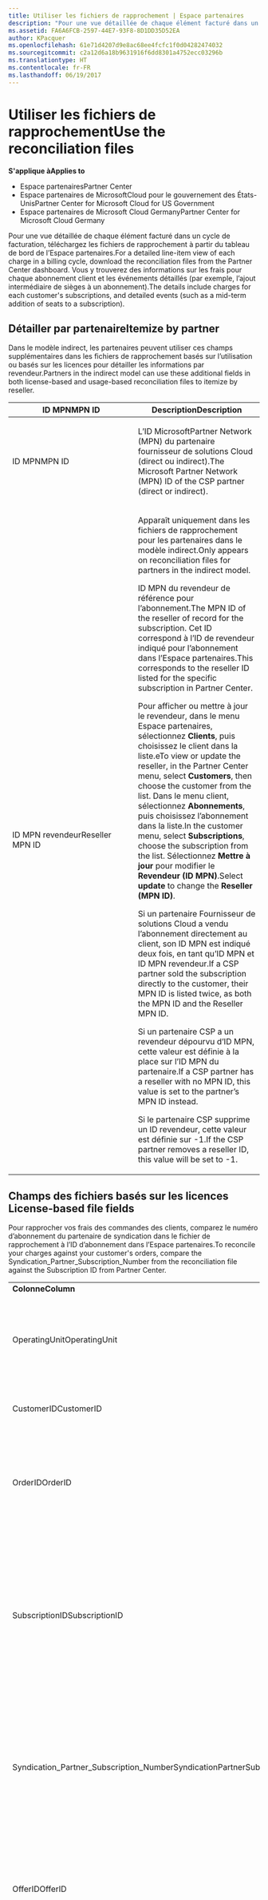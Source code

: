 ```yaml
---
title: Utiliser les fichiers de rapprochement | Espace partenaires
description: "Pour une vue détaillée de chaque élément facturé dans un cycle de facturation, téléchargez les fichiers de rapprochement à partir du tableau de bord de l’Espace partenaires."
ms.assetid: FA6A6FCB-2597-44E7-93F8-8D1DD35D52EA
author: KPacquer
ms.openlocfilehash: 61e71d4207d9e8ac68ee4fcfc1f0d04282474032
ms.sourcegitcommit: c2a12d6a18b9631916f6dd8301a4752ecc03296b
ms.translationtype: HT
ms.contentlocale: fr-FR
ms.lasthandoff: 06/19/2017
---
```

# <a name="use-the-reconciliation-files"></a><span data-ttu-id="a5c55-103">Utiliser les fichiers de rapprochement</span><span class="sxs-lookup"><span data-stu-id="a5c55-103">Use the reconciliation files</span></span>

**<span data-ttu-id="a5c55-104">S'applique à</span><span class="sxs-lookup"><span data-stu-id="a5c55-104">Applies to</span></span>**

-  <span data-ttu-id="a5c55-105">Espace partenaires</span><span class="sxs-lookup"><span data-stu-id="a5c55-105">Partner Center</span></span>
-  <span data-ttu-id="a5c55-106">Espace partenaires de MicrosoftCloud pour le gouvernement des États-Unis</span><span class="sxs-lookup"><span data-stu-id="a5c55-106">Partner Center for Microsoft Cloud for US Government</span></span>
-  <span data-ttu-id="a5c55-107">Espace partenaires de Microsoft Cloud Germany</span><span class="sxs-lookup"><span data-stu-id="a5c55-107">Partner Center for Microsoft Cloud Germany</span></span>

<span data-ttu-id="a5c55-108">Pour une vue détaillée de chaque élément facturé dans un cycle de facturation, téléchargez les fichiers de rapprochement à partir du tableau de bord de l’Espace partenaires.</span><span class="sxs-lookup"><span data-stu-id="a5c55-108">For a detailed line-item view of each charge in a billing cycle, download the reconciliation files from the Partner Center dashboard.</span></span> <span data-ttu-id="a5c55-109">Vous y trouverez des informations sur les frais pour chaque abonnement client et les événements détaillés (par exemple, l’ajout intermédiaire de sièges à un abonnement).</span><span class="sxs-lookup"><span data-stu-id="a5c55-109">The details include charges for each customer's subscriptions, and detailed events (such as a mid-term addition of seats to a subscription).</span></span>

## <span data-ttu-id="a5c55-110"><a href="" id="itemizebypartner"></a>Détailler par partenaire</span><span class="sxs-lookup"><span data-stu-id="a5c55-110"><a href="" id="itemizebypartner"></a>Itemize by partner</span></span>


<span data-ttu-id="a5c55-111">Dans le modèle indirect, les partenaires peuvent utiliser ces champs supplémentaires dans les fichiers de rapprochement basés sur l’utilisation ou basés sur les licences pour détailler les informations par revendeur.</span><span class="sxs-lookup"><span data-stu-id="a5c55-111">Partners in the indirect model can use these additional fields in both license-based and usage-based reconciliation files to itemize by reseller.</span></span>

<table>
<colgroup>
<col width="50%" />
<col width="50%" />
</colgroup>
<thead>
<tr class="header">
<th><span data-ttu-id="a5c55-112">ID&nbsp;MPN</span><span class="sxs-lookup"><span data-stu-id="a5c55-112">MPN ID</span></span></th>
<th><span data-ttu-id="a5c55-113">Description</span><span class="sxs-lookup"><span data-stu-id="a5c55-113">Description</span></span></th>
</tr>
</thead>
<tbody>
<tr class="odd">
<td><span data-ttu-id="a5c55-114">ID MPN</span><span class="sxs-lookup"><span data-stu-id="a5c55-114">MPN ID</span></span></td>
<td><p><span data-ttu-id="a5c55-115">L’ID MicrosoftPartner Network (MPN) du partenaire fournisseur de solutions Cloud (direct ou indirect).</span><span class="sxs-lookup"><span data-stu-id="a5c55-115">The Microsoft Partner Network (MPN) ID of the CSP partner (direct or indirect).</span></span></p></td>
</tr>
<tr class="even">
<td><span data-ttu-id="a5c55-116">ID MPN revendeur</span><span class="sxs-lookup"><span data-stu-id="a5c55-116">Reseller MPN ID</span></span></td>
<td><p><span data-ttu-id="a5c55-117">Apparaît uniquement dans les fichiers de rapprochement pour les partenaires dans le modèle indirect.</span><span class="sxs-lookup"><span data-stu-id="a5c55-117">Only appears on reconciliation files for partners in the indirect model.</span></span></p>
<p><span data-ttu-id="a5c55-118">ID&nbsp;MPN du revendeur de référence pour l’abonnement.</span><span class="sxs-lookup"><span data-stu-id="a5c55-118">The MPN ID of the reseller of record for the subscription.</span></span> <span data-ttu-id="a5c55-119">Cet&nbsp;ID correspond à l’ID de revendeur indiqué pour l’abonnement dans l’Espace partenaires.</span><span class="sxs-lookup"><span data-stu-id="a5c55-119">This corresponds to the reseller ID listed for the specific subscription in Partner Center.</span></span></p>
<p><span data-ttu-id="a5c55-120">Pour afficher ou mettre à jour le revendeur, dans le menu Espace partenaires, sélectionnez <strong>Clients</strong>, puis choisissez le client dans la liste.</span><span class="sxs-lookup"><span data-stu-id="a5c55-120">eTo view or update the reseller, in the Partner Center menu, select <strong>Customers</strong>, then choose the customer from the list.</span></span> <span data-ttu-id="a5c55-121">Dans le menu client, sélectionnez <strong>Abonnements</strong>, puis choisissez l’abonnement dans la liste.</span><span class="sxs-lookup"><span data-stu-id="a5c55-121">In the customer menu, select <strong>Subscriptions</strong>, choose the subscription from the list.</span></span> <span data-ttu-id="a5c55-122">Sélectionnez <strong>Mettre à jour</strong> pour modifier le <strong>Revendeur (ID&nbsp;MPN)</strong>.</span><span class="sxs-lookup"><span data-stu-id="a5c55-122">Select <strong>update</strong> to change the <strong>Reseller (MPN ID)</strong>.</span></span></p>
<p><span data-ttu-id="a5c55-123">Si un partenaire&nbsp;Fournisseur de solutions&nbsp;Cloud a vendu l’abonnement directement au client, son ID&nbsp;MPN est indiqué deux&nbsp;fois, en tant qu’ID&nbsp;MPN et ID&nbsp;MPN revendeur.</span><span class="sxs-lookup"><span data-stu-id="a5c55-123">If a CSP partner sold the subscription directly to the customer, their MPN ID is listed twice, as both the MPN ID and the Reseller MPN ID.</span></span></p>
<p><span data-ttu-id="a5c55-124">Si un partenaire&nbsp;CSP a un revendeur dépourvu d’ID&nbsp;MPN, cette valeur est définie à la place sur l’ID&nbsp;MPN du partenaire.</span><span class="sxs-lookup"><span data-stu-id="a5c55-124">If a CSP partner has a reseller with no MPN ID, this value is set to the partner’s MPN ID instead.</span></span></p>
<p><span data-ttu-id="a5c55-125">Si le partenaire&nbsp;CSP supprime un&nbsp;ID revendeur, cette valeur est définie sur&nbsp;-1.</span><span class="sxs-lookup"><span data-stu-id="a5c55-125">If the CSP partner removes a reseller ID, this value will be set to -1.</span></span></p></td>
</tr>
</tbody>
</table>

 

## <span data-ttu-id="a5c55-126"><a href="" id="licencebasedfiles"></a> Champs des fichiers basés sur les licences</span><span class="sxs-lookup"><span data-stu-id="a5c55-126"><a href="" id="licencebasedfiles"></a> License-based file fields</span></span>


<span data-ttu-id="a5c55-127">Pour rapprocher vos frais des commandes des clients, comparez le numéro d’abonnement du partenaire de syndication dans le fichier de rapprochement à l’ID d’abonnement dans l’Espace partenaires.</span><span class="sxs-lookup"><span data-stu-id="a5c55-127">To reconcile your charges against your customer's orders, compare the Syndication\_Partner\_Subscription\_Number from the reconciliation file against the Subscription ID from Partner Center.</span></span>

<table>
<colgroup>
<col width="33%" />
<col width="33%" />
<col width="33%" />
</colgroup>
<tbody>
<tr class="odd">
<td><strong><span data-ttu-id="a5c55-128">Colonne</span><span class="sxs-lookup"><span data-stu-id="a5c55-128">Column</span></span></strong></td>
<td><strong><span data-ttu-id="a5c55-129">Description</span><span class="sxs-lookup"><span data-stu-id="a5c55-129">Description</span></span></strong></td>
<td><strong><span data-ttu-id="a5c55-130">Valeur échantillon</span><span class="sxs-lookup"><span data-stu-id="a5c55-130">Sample Value</span></span></strong></td>
</tr>
<tr class="even">
<td><span data-ttu-id="a5c55-131">OperatingUnit</span><span class="sxs-lookup"><span data-stu-id="a5c55-131">OperatingUnit</span></span></td>
<td><p><span data-ttu-id="a5c55-132">Identificateur unique de l’entité de facturation spécifique, au format GUID.</span><span class="sxs-lookup"><span data-stu-id="a5c55-132">Unique identifier for a specific billing entity, in GUID format.</span></span> <span data-ttu-id="a5c55-133">Non requis pour le rapprochement, peut contenir des informations utiles.</span><span class="sxs-lookup"><span data-stu-id="a5c55-133">Not required for reconciliation, however may be useful information.</span></span> <span data-ttu-id="a5c55-134">Identique dans toutes les lignes.</span><span class="sxs-lookup"><span data-stu-id="a5c55-134">Same in all rows.</span></span></p></td>
<td><span data-ttu-id="a5c55-135">8ddd03642-test-test-test-46b58d356b4e</span><span class="sxs-lookup"><span data-stu-id="a5c55-135">8ddd03642-test-test-test-46b58d356b4e</span></span></td>
</tr>
<tr class="odd">
<td><span data-ttu-id="a5c55-136">CustomerID</span><span class="sxs-lookup"><span data-stu-id="a5c55-136">CustomerID</span></span></td>
<td><p><span data-ttu-id="a5c55-137">ID unique de Microsoft, au format GUID, utilisé pour identifier le client.</span><span class="sxs-lookup"><span data-stu-id="a5c55-137">Unique Microsoft ID, in GUID format, used to identify the customer.</span></span></p></td>
<td><span data-ttu-id="a5c55-138">12ABCD34-001A-BCD2-987C-3210ABCD5678</span><span class="sxs-lookup"><span data-stu-id="a5c55-138">12ABCD34-001A-BCD2-987C-3210ABCD5678</span></span></td>
</tr>
<tr class="even">
<td><span data-ttu-id="a5c55-139">OrderID</span><span class="sxs-lookup"><span data-stu-id="a5c55-139">OrderID</span></span></td>
<td><p><span data-ttu-id="a5c55-140">Identificateur unique pour une commande dans la plateforme de facturation Microsoft.</span><span class="sxs-lookup"><span data-stu-id="a5c55-140">Unique identifier for an order in the Microsoft billing platform.</span></span> <span data-ttu-id="a5c55-141">Peut être utile pour identifier la commande lors du contact avec le support technique, mais pas pour le rapprochement.</span><span class="sxs-lookup"><span data-stu-id="a5c55-141">May be useful to identify the order when contacting support but not for reconciliation.</span></span></p></td>
<td><span data-ttu-id="a5c55-142">566890604832738111</span><span class="sxs-lookup"><span data-stu-id="a5c55-142">566890604832738111</span></span></td>
</tr>
<tr class="odd">
<td><span data-ttu-id="a5c55-143">SubscriptionID</span><span class="sxs-lookup"><span data-stu-id="a5c55-143">SubscriptionID</span></span></td>
<td><p><span data-ttu-id="a5c55-144">Identificateur unique pour un abonnement dans la plateforme de facturation Microsoft.</span><span class="sxs-lookup"><span data-stu-id="a5c55-144">Unique identifier for a subscription in the Microsoft billing platform.</span></span> <span data-ttu-id="a5c55-145">Peut être utile pour identifier l’abonnement lors du contact avec le support technique, mais pas pour le rapprochement.</span><span class="sxs-lookup"><span data-stu-id="a5c55-145">May be useful to identify the subscription when contacting support but not for reconciliation.</span></span></p>
<p><span data-ttu-id="a5c55-146">Ce numéro est différent de l’ID d’abonnement sur la Console d’administration du partenaire.</span><span class="sxs-lookup"><span data-stu-id="a5c55-146">This is not the same as the Subscription ID on the Partner Admin Console.</span></span> <span data-ttu-id="a5c55-147">Voir Syndication_Partner_Subscription_Number.</span><span class="sxs-lookup"><span data-stu-id="a5c55-147">Please see Syndication_Partner_Subscription_Number.</span></span></p></td>
<td><span data-ttu-id="a5c55-148">usCBMgAAAAAAAAIA</span><span class="sxs-lookup"><span data-stu-id="a5c55-148">usCBMgAAAAAAAAIA</span></span></td>
</tr>
<tr class="even">
<td><span data-ttu-id="a5c55-149">Syndication_Partner_Subscription_Number</span><span class="sxs-lookup"><span data-stu-id="a5c55-149">SyndicationPartnerSubscriptionNumber</span></span></td>
<td><p><span data-ttu-id="a5c55-150">Identificateur unique des abonnements.</span><span class="sxs-lookup"><span data-stu-id="a5c55-150">Unique identifier for subscriptions.</span></span> <span data-ttu-id="a5c55-151">Un client pouvant avoir plusieurs abonnements pour la même formule, cet élément est important pour l’analyse des fichiers de rapprochement.</span><span class="sxs-lookup"><span data-stu-id="a5c55-151">A customer can have multiple subscriptions for the same plan, so this is important for reconciliation file analysis.</span></span></p>
<p><span data-ttu-id="a5c55-152">Ce champ correspond à l’ID d’abonnement dans la Console d’administration du partenaire.</span><span class="sxs-lookup"><span data-stu-id="a5c55-152">This field maps to the Subscription ID in the Partner Admin Console.</span></span></p></td>
<td><span data-ttu-id="a5c55-153">fb977ab5-test-test-test-24c8d9591708</span><span class="sxs-lookup"><span data-stu-id="a5c55-153">fb977ab5-test-test-test-24c8d9591708</span></span></td>
</tr>
<tr class="odd">
<td><span data-ttu-id="a5c55-154">OfferID</span><span class="sxs-lookup"><span data-stu-id="a5c55-154">OfferID</span></span></td>
<td><p><span data-ttu-id="a5c55-155">ID d’offre unique.</span><span class="sxs-lookup"><span data-stu-id="a5c55-155">Unique offer ID.</span></span> <span data-ttu-id="a5c55-156">ID d’offre standard conformément à la liste de prix.</span><span class="sxs-lookup"><span data-stu-id="a5c55-156">Standard offer ID as per price list.</span></span></p>
<p><span data-ttu-id="a5c55-157"><b>Remarque</b>: cette valeur ne correspond pas à l’ID d’offre indiquée dans la liste tarifaire.</span><span class="sxs-lookup"><span data-stu-id="a5c55-157"><b>Note</b>: This value does not match Offer ID from the price list.</span></span> <span data-ttu-id="a5c55-158">Voir DurableOfferID ci-dessous.</span><span class="sxs-lookup"><span data-stu-id="a5c55-158">See DurableOfferID below.</span></span></p></td>
<td><span data-ttu-id="a5c55-159">FE616D64-E9A8-40EF-843F-152E9BBEF3D1</span><span class="sxs-lookup"><span data-stu-id="a5c55-159">FE616D64-E9A8-40EF-843F-152E9BBEF3D1</span></span></td>
</tr>
<tr class="even">
<td><span data-ttu-id="a5c55-160">DurableOfferID</span><span class="sxs-lookup"><span data-stu-id="a5c55-160">DurableOfferID</span></span></td>
<td><p><span data-ttu-id="a5c55-161">ID d’offre unique durable, comme défini dans la liste des prix.</span><span class="sxs-lookup"><span data-stu-id="a5c55-161">Unique durable offer ID, as defined in the price list.</span></span></p>
<p><span data-ttu-id="a5c55-162"><b>Remarque</b>: cette valeur correspond à l’ID d’offre de la liste de prix.</span><span class="sxs-lookup"><span data-stu-id="a5c55-162"><b>Note</b>: This value matches the Offer ID from the price list.</span></span></p></td>
<td><span data-ttu-id="a5c55-163">1017D7F3-6D7F-4BFA-BDD8-79BC8F104E0C</span><span class="sxs-lookup"><span data-stu-id="a5c55-163">1017D7F3-6D7F-4BFA-BDD8-79BC8F104E0C</span></span></td>
</tr>
<tr class="odd">
<td><span data-ttu-id="a5c55-164">OfferName</span><span class="sxs-lookup"><span data-stu-id="a5c55-164">OfferName</span></span></td>
<td><p><span data-ttu-id="a5c55-165">Le nom de l’offre de service achetée par le client, comme défini dans la liste des prix.</span><span class="sxs-lookup"><span data-stu-id="a5c55-165">The name of the service offering purchased by the customer, as defined in the price list.</span></span></p></td>
<td><span data-ttu-id="a5c55-166">Microsoft Office 365 (Plan&nbsp;E3)</span><span class="sxs-lookup"><span data-stu-id="a5c55-166">Microsoft Office 365 (Plan E3)</span></span></td>
</tr>
<tr class="even">
<td><span data-ttu-id="a5c55-167">SubscriptionStartDate</span><span class="sxs-lookup"><span data-stu-id="a5c55-167">SubscriptionStartDate</span></span></td>
<td><p><span data-ttu-id="a5c55-168">La date de début d’abonnement, définie sur le jour suivant la soumission de la commande.</span><span class="sxs-lookup"><span data-stu-id="a5c55-168">The subscription start date, set to the day after the order is submitted.</span></span> <span data-ttu-id="a5c55-169">En fonction de la date de début et de la date de fin de l’abonnement, vous pouvez déterminer s’il s’agit toujours de la première année de l’abonnement ou si l’abonnement a été renouvelé pour l’année suivante.</span><span class="sxs-lookup"><span data-stu-id="a5c55-169">By looking at the subscription start date in conjunction with the end date, you can determine if the customer is still within the first year of the subscription or if the subscription has been renewed for the following year.</span></span></p>
<p><span data-ttu-id="a5c55-170">L’heure indique toujours le début de la journée, 0:00.</span><span class="sxs-lookup"><span data-stu-id="a5c55-170">The time is always the beginning of the day, 0:00.</span></span></p></td>
<td><span data-ttu-id="a5c55-171">2/1/2015 0:00</span><span class="sxs-lookup"><span data-stu-id="a5c55-171">2/1/2015 0:00</span></span></td>
</tr>
<tr class="odd">
<td><span data-ttu-id="a5c55-172">SubscriptionEndDate</span><span class="sxs-lookup"><span data-stu-id="a5c55-172">SubscriptionEndDate</span></span></td>
<td><p><span data-ttu-id="a5c55-173">Date de fin d’abonnement&nbsp;: 12&nbsp;mois + x&nbsp;jours après la date de début (pour s’aligner sur la date de facturation du partenaire) ou 12&nbsp;mois à partir de la date de renouvellement.</span><span class="sxs-lookup"><span data-stu-id="a5c55-173">The subscription end date: 12 months + x days after start date (to align with partner billing date) or 12 months from renewal date.</span></span></p>
<p><span data-ttu-id="a5c55-174">Lors du renouvellement, les prix sont mis à jour selon la liste des prix en vigueur.</span><span class="sxs-lookup"><span data-stu-id="a5c55-174">At renewal, prices are updated to the current price list.</span></span> <span data-ttu-id="a5c55-175">La communication avec les clients peut être nécessaire avant le renouvellement automatique.</span><span class="sxs-lookup"><span data-stu-id="a5c55-175">Customer communication may be required in advance of automated renewal.</span></span></p>
<p><span data-ttu-id="a5c55-176">L’heure indique toujours le début de la journée (0:00).</span><span class="sxs-lookup"><span data-stu-id="a5c55-176">The time is always the beginning of the day, 0:00.</span></span></p></td>
<td><span data-ttu-id="a5c55-177">2/1/2015 0:00</span><span class="sxs-lookup"><span data-stu-id="a5c55-177">2/1/2015 0:00</span></span></td>
</tr>
<tr class="even">
<td><span data-ttu-id="a5c55-178">ChargeStartDate</span><span class="sxs-lookup"><span data-stu-id="a5c55-178">ChargeStartDate</span></span></td>
<td><p><span data-ttu-id="a5c55-179">Date de début des frais.</span><span class="sxs-lookup"><span data-stu-id="a5c55-179">Start day of the charges.</span></span></p>
<p><span data-ttu-id="a5c55-180">Quand un client change le nombre de sièges, ce nombre est utilisé pour calculer les frais (prorata) par jour.</span><span class="sxs-lookup"><span data-stu-id="a5c55-180">When a customer changes seat numbers, this number is used to calculate per-day (pro-rata) charges.</span></span></p>
<p><span data-ttu-id="a5c55-181">L’heure indique toujours le début de la journée, 0:00.</span><span class="sxs-lookup"><span data-stu-id="a5c55-181">The time is always the beginning of the day, 0:00.</span></span></p></td>
<td><span data-ttu-id="a5c55-182">2/1/2015 0:00</span><span class="sxs-lookup"><span data-stu-id="a5c55-182">2/1/2015 0:00</span></span></td>
</tr>
<tr class="odd">
<td><span data-ttu-id="a5c55-183">ChargeEndDate</span><span class="sxs-lookup"><span data-stu-id="a5c55-183">ChargeEndDate</span></span></td>
<td><p><span data-ttu-id="a5c55-184">Jour de fin des frais.</span><span class="sxs-lookup"><span data-stu-id="a5c55-184">End day of the charges.</span></span></p>
<p><span data-ttu-id="a5c55-185">Quand un client change le nombre de sièges, ce nombre est utilisé pour calculer les frais (prorata) par jour.</span><span class="sxs-lookup"><span data-stu-id="a5c55-185">When a customer changes seat numbers, this number is used to calculate per-day (pro-rata) charges.</span></span></p>
<p><span data-ttu-id="a5c55-186">L’heure indique toujours la fin de la journée, 23:59.</span><span class="sxs-lookup"><span data-stu-id="a5c55-186">The time is always the end of the day, 23:59.</span></span></p></td>
<td><span data-ttu-id="a5c55-187">2/28/2015 23:59</span><span class="sxs-lookup"><span data-stu-id="a5c55-187">2/28/2015 23:59</span></span></td>
</tr>
<tr class="even">
<td><span data-ttu-id="a5c55-188">ChargeType</span><span class="sxs-lookup"><span data-stu-id="a5c55-188">ChargeType</span></span></td>
<td><p><span data-ttu-id="a5c55-189">Le type de frais ou d’ajustement.</span><span class="sxs-lookup"><span data-stu-id="a5c55-189">The type of charge or adjustment.</span></span> <span data-ttu-id="a5c55-190">Voir <a href="#charge_types">Frais de mappage entre une facture et le fichier de rapprochement</a></span><span class="sxs-lookup"><span data-stu-id="a5c55-190">See <a href="#charge_types">Mapping charges between an invoice and the reconciliation file</a></span></span></p></td>
<td><p><span data-ttu-id="a5c55-191">Voir <a href="#charge_types">Frais de mappage entre une facture et le fichier de rapprochement</a></span><span class="sxs-lookup"><span data-stu-id="a5c55-191">See <a href="#charge_types">Mapping charges between an invoice and the reconciliation file</a></span></span></p></td>
</tr>
<tr class="odd">
<td><span data-ttu-id="a5c55-192">UnitPrice</span><span class="sxs-lookup"><span data-stu-id="a5c55-192">UnitPrice</span></span></td>
<td><p><span data-ttu-id="a5c55-193">Prix par siège.</span><span class="sxs-lookup"><span data-stu-id="a5c55-193">Price per seat.</span></span> <span data-ttu-id="a5c55-194">Assurez-vous que cela correspond aux informations stockées dans votre système de facturation pendant le rapprochement.</span><span class="sxs-lookup"><span data-stu-id="a5c55-194">Ensure this matches the information stored in your billing system during reconciliation.</span></span></p></td>
<td><span data-ttu-id="a5c55-195">6.82</span><span class="sxs-lookup"><span data-stu-id="a5c55-195">6.82</span></span></td>
</tr>
<tr class="even">
<td><span data-ttu-id="a5c55-196">Quantité</span><span class="sxs-lookup"><span data-stu-id="a5c55-196">Quantity</span></span></td>
<td><p><span data-ttu-id="a5c55-197">Nombre de sièges.</span><span class="sxs-lookup"><span data-stu-id="a5c55-197">Number of seats.</span></span> <span data-ttu-id="a5c55-198">Assurez-vous que cela correspond aux informations stockées dans votre système de facturation pendant le rapprochement.</span><span class="sxs-lookup"><span data-stu-id="a5c55-198">Ensure this matches the information stored in your billing system during reconciliation.</span></span></p></td>
<td><span data-ttu-id="a5c55-199">2</span><span class="sxs-lookup"><span data-stu-id="a5c55-199">2</span></span></td>
</tr>
<tr class="odd">
<td><span data-ttu-id="a5c55-200">Montant</span><span class="sxs-lookup"><span data-stu-id="a5c55-200">Amount</span></span></td>
<td><p><span data-ttu-id="a5c55-201">Prix total pour la quantité.</span><span class="sxs-lookup"><span data-stu-id="a5c55-201">Total of price for quantity.</span></span> <span data-ttu-id="a5c55-202">Permet de vérifier que la méthode de calcul du montant est identique à celle utilisée pour les clients.</span><span class="sxs-lookup"><span data-stu-id="a5c55-202">Useful to check that the amount calculation matches how you calculate this for your customers.</span></span></p></td>
<td><span data-ttu-id="a5c55-203">13.32</span><span class="sxs-lookup"><span data-stu-id="a5c55-203">13.32</span></span></td>
</tr>
<tr class="even">
<td><span data-ttu-id="a5c55-204">TotalOtherDiscount</span><span class="sxs-lookup"><span data-stu-id="a5c55-204">TotalOtherDiscount</span></span></td>
<td><p><span data-ttu-id="a5c55-205">Montant de la remise appliquée à ces frais.</span><span class="sxs-lookup"><span data-stu-id="a5c55-205">Amount of discount applied to these charges.</span></span> <span data-ttu-id="a5c55-206">Les nouveaux abonnements ou abonnements IUR pouvant bénéficier d’un incitatif comprennent également le montant de la remise dans cette colonne.</span><span class="sxs-lookup"><span data-stu-id="a5c55-206">IUR or new subscriptions eligible for an incentive will also contain a discount amount in this column.</span></span></p></td>
<td><span data-ttu-id="a5c55-207">2.32</span><span class="sxs-lookup"><span data-stu-id="a5c55-207">2.32</span></span></td>
</tr>
<tr class="odd">
<td><span data-ttu-id="a5c55-208">Sous-total</span><span class="sxs-lookup"><span data-stu-id="a5c55-208">Subtotal</span></span></td>
<td><p><span data-ttu-id="a5c55-209">Total avant impôt.</span><span class="sxs-lookup"><span data-stu-id="a5c55-209">Total before tax.</span></span> <span data-ttu-id="a5c55-210">Vérifiez que le sous-total correspond au total prévu, en cas de remise.</span><span class="sxs-lookup"><span data-stu-id="a5c55-210">Checks that your subtotal matches your expected total, in case of a discount.</span></span></p></td>
<td><span data-ttu-id="a5c55-211">11</span><span class="sxs-lookup"><span data-stu-id="a5c55-211">11</span></span></td>
</tr>
<tr class="even">
<td><span data-ttu-id="a5c55-212">Taxe</span><span class="sxs-lookup"><span data-stu-id="a5c55-212">Tax</span></span></td>
<td><p><span data-ttu-id="a5c55-213">Montant de la taxe sur les frais, selon les règles fiscales et les circonstances spécifiques de votre marché.</span><span class="sxs-lookup"><span data-stu-id="a5c55-213">Tax amount charge, based on your market's tax rules and specific circumstances.</span></span></p></td>
<td><span data-ttu-id="a5c55-214">0</span><span class="sxs-lookup"><span data-stu-id="a5c55-214">0</span></span></td>
</tr>
<tr class="odd">
<td><span data-ttu-id="a5c55-215">TotalForCustomer</span><span class="sxs-lookup"><span data-stu-id="a5c55-215">TotalForCustomer</span></span></td>
<td><p><span data-ttu-id="a5c55-216">Total après impôts.</span><span class="sxs-lookup"><span data-stu-id="a5c55-216">Total after tax.</span></span> <span data-ttu-id="a5c55-217">Vérifie si les impôts sont retenus sur la facture.</span><span class="sxs-lookup"><span data-stu-id="a5c55-217">Checks if you are charged tax in the invoice.</span></span></p></td>
<td><span data-ttu-id="a5c55-218">11</span><span class="sxs-lookup"><span data-stu-id="a5c55-218">11</span></span></td>
</tr>
<tr class="even">
<td><span data-ttu-id="a5c55-219">Symbole monétaire</span><span class="sxs-lookup"><span data-stu-id="a5c55-219">Currency</span></span></td>
<td><p><span data-ttu-id="a5c55-220">Type de devise.</span><span class="sxs-lookup"><span data-stu-id="a5c55-220">Currency type.</span></span> <span data-ttu-id="a5c55-221">Chaque entité de facturation n’a qu’une devise.</span><span class="sxs-lookup"><span data-stu-id="a5c55-221">Each billing entity has only one currency.</span></span> <span data-ttu-id="a5c55-222">Vérifiez qu’elle correspond à votre première facture, et revérifiez après toute mise à jour importante de la plateforme de facturation.</span><span class="sxs-lookup"><span data-stu-id="a5c55-222">Check that it matches your first invoice and then after any major billing platform update.</span></span></p></td>
<td><span data-ttu-id="a5c55-223">EUR</span><span class="sxs-lookup"><span data-stu-id="a5c55-223">EUR</span></span></td>
</tr>
<tr class="odd">
<td><span data-ttu-id="a5c55-224">CustomerName</span><span class="sxs-lookup"><span data-stu-id="a5c55-224">CustomerName</span></span></td>
<td><p><span data-ttu-id="a5c55-225">Nom de l’entreprise du client comme indiqué dans l’Espace partenaires.</span><span class="sxs-lookup"><span data-stu-id="a5c55-225">Customer's organization name as reported in Partner Center.</span></span> <span data-ttu-id="a5c55-226">Cela est très important pour rapprocher la facture des informations de votre système.</span><span class="sxs-lookup"><span data-stu-id="a5c55-226">This is very important for reconciling the invoice with your system information.</span></span></p></td>
<td><span data-ttu-id="a5c55-227">Client test&nbsp;A</span><span class="sxs-lookup"><span data-stu-id="a5c55-227">Test Customer A</span></span></td>
</tr>
<tr class="even">
<td><span data-ttu-id="a5c55-228">MPNID</span><span class="sxs-lookup"><span data-stu-id="a5c55-228">MPNID</span></span></td>
<td><p><span data-ttu-id="a5c55-229">ID&nbsp;MPN du partenaire&nbsp;CSP</span><span class="sxs-lookup"><span data-stu-id="a5c55-229">MPN ID of the CSP partner</span></span></p></td>
<td><span data-ttu-id="a5c55-230">4390934</span><span class="sxs-lookup"><span data-stu-id="a5c55-230">4390934</span></span></td>
</tr>
<tr class="odd">
<td><span data-ttu-id="a5c55-231">ResellerMPNID</span><span class="sxs-lookup"><span data-stu-id="a5c55-231">ResellerMPNID</span></span></td>
<td><p><span data-ttu-id="a5c55-232">ID&nbsp;MPN du revendeur de référence pour l’abonnement.</span><span class="sxs-lookup"><span data-stu-id="a5c55-232">MPN ID of the reseller of record for the subscription.</span></span> <span data-ttu-id="a5c55-233">Voir [Détailler par partenaire](#itemizebypartner).</span><span class="sxs-lookup"><span data-stu-id="a5c55-233">See [Itemize by partner](#itemizebypartner).</span></span></p></td>
<td><span data-ttu-id="a5c55-234">4390934</span><span class="sxs-lookup"><span data-stu-id="a5c55-234">4390934</span></span></td>
</tr>
<tr class="even">
<td><span data-ttu-id="a5c55-235">DomainName</span><span class="sxs-lookup"><span data-stu-id="a5c55-235">DomainName</span></span></td>
<td><p><span data-ttu-id="a5c55-236">Nom de domaine du client, afin d’identifier le client.</span><span class="sxs-lookup"><span data-stu-id="a5c55-236">Customer's domain name, used to help identify the customer.</span></span></p></td>
<td><span data-ttu-id="a5c55-237">example.onmicrosoft.com</span><span class="sxs-lookup"><span data-stu-id="a5c55-237">example.onmicrosoft.com</span></span></td>
</tr>
<tr class="odd">
<td><span data-ttu-id="a5c55-238">SubscriptionName</span><span class="sxs-lookup"><span data-stu-id="a5c55-238">SubscriptionName</span></span></td>
<td><p><span data-ttu-id="a5c55-239">Pseudo d'abonnement.</span><span class="sxs-lookup"><span data-stu-id="a5c55-239">Subscription nickname.</span></span> <span data-ttu-id="a5c55-240">Si aucun pseudo n’est spécifié, l'Espace partenaires utilise le OfferName.</span><span class="sxs-lookup"><span data-stu-id="a5c55-240">If no nickname is specified, Partner Center uses the OfferName.</span></span></p></td>
<td><span data-ttu-id="a5c55-241">PROJET EN LIGNE</span><span class="sxs-lookup"><span data-stu-id="a5c55-241">PROJECT ONLINE</span></span></td>
</tr>
<tr class="even">
<td><span data-ttu-id="a5c55-242">SubscriptionDescription</span><span class="sxs-lookup"><span data-stu-id="a5c55-242">SubscriptionDescription</span></span></td>
<td><p><span data-ttu-id="a5c55-243">Le nom de l’offre de service achetée par le client, telle que définie dans la liste des prix.</span><span class="sxs-lookup"><span data-stu-id="a5c55-243">The name of the service offering purchased by the customer, as defined in the price list.</span></span> <span data-ttu-id="a5c55-244">(Il s'agit d'un champ identique au nom Offre).</span><span class="sxs-lookup"><span data-stu-id="a5c55-244">(This is an identical field to Offer name).</span></span></p></td>
<td><span data-ttu-id="a5c55-245">PROJET EN LIGNE PREMIUM SANS CLIENT DE PROJET</span><span class="sxs-lookup"><span data-stu-id="a5c55-245">PROJECT ONLINE PREMIUM WITHOUT PROJECT CLIENT</span></span></td>
</tr>
</tbody>
</table>


## <span data-ttu-id="a5c55-246"><a href="" id="usagebasedfiles"></a>Champs des fichiers basés sur l’utilisation</span><span class="sxs-lookup"><span data-stu-id="a5c55-246"><a href="" id="usagebasedfiles"></a>Usage-based file fields</span></span>


<span data-ttu-id="a5c55-247">Pour rapprocher vos frais de l’utilisation des clients, comparez le champ ResellerID/ResellerName/ResellerBillableAccount du fichier de rapprochement, le nom du client et l’ID d’abonnement de l’Espace partenaires.</span><span class="sxs-lookup"><span data-stu-id="a5c55-247">To reconcile your charges against your customer's usage, compare the ResellerID/ResellerName/ResellerBillableAccount from the reconciliation file, the customer name, and the Subscription ID from Partner Center.</span></span>

<span data-ttu-id="a5c55-248">Les champs suivants décrivent les services utilisés et leurs taux.</span><span class="sxs-lookup"><span data-stu-id="a5c55-248">The following fields explain which services were used and the rate.</span></span>

<table>
<colgroup>
<col width="33%" />
<col width="33%" />
<col width="33%" />
</colgroup>
<tbody>
<tr class="odd">
<td><strong><span data-ttu-id="a5c55-249">Colonne</span><span class="sxs-lookup"><span data-stu-id="a5c55-249">Column</span></span></strong></td>
<td><strong><span data-ttu-id="a5c55-250">Description</span><span class="sxs-lookup"><span data-stu-id="a5c55-250">Description</span></span></strong></td>
<td><strong><span data-ttu-id="a5c55-251">Valeur échantillon</span><span class="sxs-lookup"><span data-stu-id="a5c55-251">Sample value</span></span></strong></td>
</tr>
<tr class="even">
<td><span data-ttu-id="a5c55-252">PartnerID</span><span class="sxs-lookup"><span data-stu-id="a5c55-252">PartnerID</span></span></td>
<td><p><span data-ttu-id="a5c55-253">ID partenaire au format GUID.</span><span class="sxs-lookup"><span data-stu-id="a5c55-253">Partner ID, in GUID format.</span></span></p></td>
<td><span data-ttu-id="a5c55-254">DA41BC5F-C52D-4464-8A8D-8C8DCC43503B</span><span class="sxs-lookup"><span data-stu-id="a5c55-254">DA41BC5F-C52D-4464-8A8D-8C8DCC43503B</span></span></td>
</tr>
<tr class="odd">
<td><span data-ttu-id="a5c55-255">PartnerName</span><span class="sxs-lookup"><span data-stu-id="a5c55-255">PartnerName</span></span></td>
<td><p><span data-ttu-id="a5c55-256">Nom du partenaire.</span><span class="sxs-lookup"><span data-stu-id="a5c55-256">Partner Name.</span></span></p></td>
<td><span data-ttu-id="a5c55-257">Acme Incorporated</span><span class="sxs-lookup"><span data-stu-id="a5c55-257">Acme Incorporated</span></span></td>
</tr>
<tr class="even">
<td><span data-ttu-id="a5c55-258">PartnerBillableAccountID</span><span class="sxs-lookup"><span data-stu-id="a5c55-258">PartnerBillableAccountID</span></span></td>
<td><p><span data-ttu-id="a5c55-259">ID de compte partenaire.</span><span class="sxs-lookup"><span data-stu-id="a5c55-259">Partner Account ID.</span></span></p></td>
<td><span data-ttu-id="a5c55-260">1010578050</span><span class="sxs-lookup"><span data-stu-id="a5c55-260">1010578050</span></span></td>
</tr>
<tr class="odd">
<td><span data-ttu-id="a5c55-261">CustomerName</span><span class="sxs-lookup"><span data-stu-id="a5c55-261">CustomerName</span></span></td>
<td><p><span data-ttu-id="a5c55-262">Nom de l’entreprise du client comme indiqué dans l’Espace partenaires.</span><span class="sxs-lookup"><span data-stu-id="a5c55-262">Customer's organization name as reported in Partner Center.</span></span> <span data-ttu-id="a5c55-263">Cela est très important pour rapprocher la facture des informations de votre système.</span><span class="sxs-lookup"><span data-stu-id="a5c55-263">This is very important for reconciling the invoice with your system information.</span></span></p></td>
<td><span data-ttu-id="a5c55-264">Client test&nbsp;A</span><span class="sxs-lookup"><span data-stu-id="a5c55-264">Test Customer A</span></span></td>
</tr>
<tr class="even">
<td><span data-ttu-id="a5c55-265">MPNID</span><span class="sxs-lookup"><span data-stu-id="a5c55-265">MPNID</span></span></td>
<td><p><span data-ttu-id="a5c55-266">ID&nbsp;MPN du partenaire&nbsp;CSP.</span><span class="sxs-lookup"><span data-stu-id="a5c55-266">MPN ID of the CSP partner.</span></span></p></td>
<td><span data-ttu-id="a5c55-267">4390934</span><span class="sxs-lookup"><span data-stu-id="a5c55-267">4390934</span></span></td>
</tr>
<tr class="odd">
<td><span data-ttu-id="a5c55-268">ResellerMPNID</span><span class="sxs-lookup"><span data-stu-id="a5c55-268">ResellerMPNID</span></span></td>
<td><p><span data-ttu-id="a5c55-269">ID&nbsp;MPN du revendeur de référence pour l’abonnement.</span><span class="sxs-lookup"><span data-stu-id="a5c55-269">MPN ID of the reseller of record for the subscription.</span></span> <span data-ttu-id="a5c55-270">Voir [Détailler par partenaire](#itemizebypartner).</span><span class="sxs-lookup"><span data-stu-id="a5c55-270">See [Itemize by partner](#itemizebypartner).</span></span></p></td>
<td><span data-ttu-id="a5c55-271">4390934</span><span class="sxs-lookup"><span data-stu-id="a5c55-271">4390934</span></span></td>
</tr>
<tr class="even">
<td><span data-ttu-id="a5c55-272">InvoiceNumber</span><span class="sxs-lookup"><span data-stu-id="a5c55-272">InvoiceNumber</span></span></td>
<td><p><span data-ttu-id="a5c55-273">Le numéro de la facture dans laquelle la transaction spécifiée apparaît.</span><span class="sxs-lookup"><span data-stu-id="a5c55-273">Invoice number where the specified transaction appears.</span></span></p></td>
<td><span data-ttu-id="a5c55-274">D020001IVK</span><span class="sxs-lookup"><span data-stu-id="a5c55-274">D020001IVK</span></span></td>
</tr>
<tr class="odd">
<td><span data-ttu-id="a5c55-275">ChargeStartDate</span><span class="sxs-lookup"><span data-stu-id="a5c55-275">ChargeStartDate</span></span></td>
<td><p><span data-ttu-id="a5c55-276">Date de début du cycle de facturation, sauf pour les dates de données d’utilisation latentes jamais facturées (à partir du cycle de facturation précédent).</span><span class="sxs-lookup"><span data-stu-id="a5c55-276">Start date of billing cycle except when presenting dates of previously uncharged latent usage data (from previous bill cycle).</span></span></p>
<p><span data-ttu-id="a5c55-277">L’heure indique toujours le début de la journée, 0:00.</span><span class="sxs-lookup"><span data-stu-id="a5c55-277">The time is always the beginning of the day, 0:00.</span></span></p></td>
<td><span data-ttu-id="a5c55-278">2/1/2014 0:00</span><span class="sxs-lookup"><span data-stu-id="a5c55-278">2/1/2014 0:00</span></span></td>
</tr>
<tr class="even">
<td><span data-ttu-id="a5c55-279">ChargeEndDate</span><span class="sxs-lookup"><span data-stu-id="a5c55-279">ChargeEndDate</span></span></td>
<td><p><span data-ttu-id="a5c55-280">Date de fin du cycle de facturation, sauf pour les dates de données d’utilisation latentes jamais facturées (à partir du cycle de facturation précédent).</span><span class="sxs-lookup"><span data-stu-id="a5c55-280">End date of billing cycle except when presenting dates of previously uncharged latent usage data (from previous bill cycle).</span></span></p>
<p><span data-ttu-id="a5c55-281">L’heure indique toujours la fin de la journée, 23:59.</span><span class="sxs-lookup"><span data-stu-id="a5c55-281">The time is always the end of the day, 23:59.</span></span></p></td>
<td><span data-ttu-id="a5c55-282">2/28/2014 23:59</span><span class="sxs-lookup"><span data-stu-id="a5c55-282">2/28/2014 23:59</span></span></td>
</tr>
<tr class="odd">
<td><span data-ttu-id="a5c55-283">SubscriptionID</span><span class="sxs-lookup"><span data-stu-id="a5c55-283">SubscriptionID</span></span></td>
<td><p><span data-ttu-id="a5c55-284">Identificateur unique pour un abonnement dans la plateforme de facturation Microsoft.</span><span class="sxs-lookup"><span data-stu-id="a5c55-284">Unique identifier for a subscription in the Microsoft billing platform.</span></span> <span data-ttu-id="a5c55-285">Peut être utile pour identifier l’abonnement lors du contact avec le support technique, mais pas pour le rapprochement.</span><span class="sxs-lookup"><span data-stu-id="a5c55-285">May be useful to identify the subscription when contacting support but not for reconciliation.</span></span></p>
<p><span data-ttu-id="a5c55-286">Ce numéro est différent de l’ID d’abonnement sur la Console d’administration du partenaire.</span><span class="sxs-lookup"><span data-stu-id="a5c55-286">This is not the same as the Subscription ID on the Partner Admin Console.</span></span></p></td>
<td><span data-ttu-id="a5c55-287">usCBMgAAAAAAAAIA</span><span class="sxs-lookup"><span data-stu-id="a5c55-287">usCBMgAAAAAAAAIA</span></span></td>
</tr>
<tr class="even">
<td><span data-ttu-id="a5c55-288">SubscriptionName</span><span class="sxs-lookup"><span data-stu-id="a5c55-288">SubscriptionName</span></span></td>
<td><p><span data-ttu-id="a5c55-289">Pseudo de l’offre de service.</span><span class="sxs-lookup"><span data-stu-id="a5c55-289">Nickname of the service offering.</span></span></p></td>
<td><span data-ttu-id="a5c55-290">Microsoft Azure</span><span class="sxs-lookup"><span data-stu-id="a5c55-290">Microsoft Azure</span></span></td>
</tr>
<tr class="odd">
<td><span data-ttu-id="a5c55-291">SubscriptionDescription</span><span class="sxs-lookup"><span data-stu-id="a5c55-291">SubscriptionDescription</span></span></td>
<td><p><span data-ttu-id="a5c55-292">Cœur de métier de l’offre de service</span><span class="sxs-lookup"><span data-stu-id="a5c55-292">Line of business of the service offering</span></span></p></td>
<td><span data-ttu-id="a5c55-293">Microsoft&nbsp;Azure</span><span class="sxs-lookup"><span data-stu-id="a5c55-293">Microsoft Azure</span></span></td>
</tr>
<tr class="even">
<td><span data-ttu-id="a5c55-294">OrderId</span><span class="sxs-lookup"><span data-stu-id="a5c55-294">OrderID</span></span></td>
<td><p><span data-ttu-id="a5c55-295">Identificateur unique pour une commande dans la plateforme de facturation Microsoft.</span><span class="sxs-lookup"><span data-stu-id="a5c55-295">Unique identifier for an order in the Microsoft billing platform.</span></span> <span data-ttu-id="a5c55-296">Peut être utile pour identifier l’abonnement lors du contact avec le support technique, mais pas pour le rapprochement.</span><span class="sxs-lookup"><span data-stu-id="a5c55-296">May be useful to identify the subscription when contacting support but not for reconciliation.</span></span></p></td>
<td><span data-ttu-id="a5c55-297">566890604832738111</span><span class="sxs-lookup"><span data-stu-id="a5c55-297">566890604832738111</span></span></td>
</tr>
<tr class="odd">
<td><span data-ttu-id="a5c55-298">ServiceName</span><span class="sxs-lookup"><span data-stu-id="a5c55-298">ServiceName</span></span></td>
<td><p><span data-ttu-id="a5c55-299">Nom du service Azure en question.</span><span class="sxs-lookup"><span data-stu-id="a5c55-299">The name of the Azure service in question.</span></span></p></td>
<td><span data-ttu-id="a5c55-300">MACHINES VIRTUELLES</span><span class="sxs-lookup"><span data-stu-id="a5c55-300">VIRTUAL MACHINES</span></span></td>
</tr>
<tr class="even">
<td><span data-ttu-id="a5c55-301">ServiceType</span><span class="sxs-lookup"><span data-stu-id="a5c55-301">ServiceType</span></span></td>
<td><p><span data-ttu-id="a5c55-302">Type spécifique de service Windows&nbsp;Azure.</span><span class="sxs-lookup"><span data-stu-id="a5c55-302">The specific type of Windows Azure service.</span></span></p></td>
<td><ul>
<li><span data-ttu-id="a5c55-303">Service Bus - Individuel ou Pack</span><span class="sxs-lookup"><span data-stu-id="a5c55-303">Service Bus – Individual or Pack</span></span></li>
<li><span data-ttu-id="a5c55-304">Base de données SQL Azure - Entreprise ou Web Edition</span><span class="sxs-lookup"><span data-stu-id="a5c55-304">SQL Azure database – Business or Web Edition</span></span></li>
</ul></td>
</tr>
<tr class="odd">
<td><span data-ttu-id="a5c55-305">ResourceGUID</span><span class="sxs-lookup"><span data-stu-id="a5c55-305">ResourceGUID</span></span></td>
<td><p><span data-ttu-id="a5c55-306">Identificateur unique spécifique pour toutes les données de service et la structure de tarification.</span><span class="sxs-lookup"><span data-stu-id="a5c55-306">Specific unique identifier for all the service data and pricing structure.</span></span></p></td>
<td><span data-ttu-id="a5c55-307">DA41BC5F-C52D-4464-8A8D-8C8DCC43503B</span><span class="sxs-lookup"><span data-stu-id="a5c55-307">DA41BC5F-C52D-4464-8A8D-8C8DCC43503B</span></span></td>
</tr>
<tr class="even">
<td><span data-ttu-id="a5c55-308">Nom de la ressource</span><span class="sxs-lookup"><span data-stu-id="a5c55-308">Resource Name</span></span></td>
<td><p><span data-ttu-id="a5c55-309">Nom de la ressource Azure.</span><span class="sxs-lookup"><span data-stu-id="a5c55-309">The name of the Azure resource.</span></span></p></td>
<td><ul>
<li><span data-ttu-id="a5c55-310">Transfert de données entrantes (Go)</span><span class="sxs-lookup"><span data-stu-id="a5c55-310">Data Transfer In (GB)</span></span></li>
<li><span data-ttu-id="a5c55-311">Transfert de données sortantes (Go)</span><span class="sxs-lookup"><span data-stu-id="a5c55-311">Data Transfer Out (GB)</span></span></li>
</ul></td>
</tr>
<tr class="odd">
<td><span data-ttu-id="a5c55-312">Région</span><span class="sxs-lookup"><span data-stu-id="a5c55-312">Region</span></span></td>
<td><p><span data-ttu-id="a5c55-313">Région dans laquelle s’applique l’utilisation.</span><span class="sxs-lookup"><span data-stu-id="a5c55-313">The region the usage applies to.</span></span> <span data-ttu-id="a5c55-314">Principalement utilisée pour affecter des taux aux transferts de données, car les taux varient selon la région.</span><span class="sxs-lookup"><span data-stu-id="a5c55-314">Primarily used to assign rates to data transfers, as rates vary by region.</span></span></p></td>
<td><span data-ttu-id="a5c55-315">Asie-Pacifique, Europe, Amérique latine, Amérique du Nord</span><span class="sxs-lookup"><span data-stu-id="a5c55-315">Asia Pacific, Europe, Latin America, North America</span></span></td>
</tr>
<tr class="even">
<td><span data-ttu-id="a5c55-316">SKU</span><span class="sxs-lookup"><span data-stu-id="a5c55-316">SKU</span></span></td>
<td><p><span data-ttu-id="a5c55-317">Identificateur unique MSFT de l’offre</span><span class="sxs-lookup"><span data-stu-id="a5c55-317">MSFT unique identifier for offer</span></span></p></td>
<td><span data-ttu-id="a5c55-318">7UD-00001</span><span class="sxs-lookup"><span data-stu-id="a5c55-318">7UD-00001</span></span></td>
</tr>
<tr class="odd">
<td><p><span data-ttu-id="a5c55-319">DetailLineItemId</span><span class="sxs-lookup"><span data-stu-id="a5c55-319">DetailLineItemId</span></span></p></td>
<td><p><span data-ttu-id="a5c55-320">ID et quantité permettant de détailler les différents taux pour un service ou une ressource sur une période de facturation donnée.</span><span class="sxs-lookup"><span data-stu-id="a5c55-320">An ID and quantity for itemizing the different rates for a service or resource in a given billing period.</span></span> <span data-ttu-id="a5c55-321">Pour l’évaluation par niveau d’Azure, il peut y avoir un taux jusqu’à une certaine quantité d’unités facturées, puis un autre pour les quantités plus élevées.</span><span class="sxs-lookup"><span data-stu-id="a5c55-321">For Azure tiered rating, there may be one rate up to a certain quantity of billable units, then a different rate after that.</span></span></p></td>
<td><span data-ttu-id="a5c55-322">1</span><span class="sxs-lookup"><span data-stu-id="a5c55-322">1</span></span></td>
</tr>
<tr class="even">
<td><span data-ttu-id="a5c55-323">ConsumedQuantity</span><span class="sxs-lookup"><span data-stu-id="a5c55-323">ConsumedQuantity</span></span></td>
<td><p><span data-ttu-id="a5c55-324">Quantité de service utilisé (heures, Go, etc.) pendant la période en question.</span><span class="sxs-lookup"><span data-stu-id="a5c55-324">The amount of service consumed (hours, GB, etc.) during the reporting period.</span></span></p>
<p><span data-ttu-id="a5c55-325">Inclut également toute utilisation non facturée pour les périodes précédentes.</span><span class="sxs-lookup"><span data-stu-id="a5c55-325">Also includes any unbilled usage from previous reporting periods.</span></span></p></td>
<td><span data-ttu-id="a5c55-326">11</span><span class="sxs-lookup"><span data-stu-id="a5c55-326">11</span></span></td>
</tr>
<tr class="odd">
<td><span data-ttu-id="a5c55-327">IncludedQuantity</span><span class="sxs-lookup"><span data-stu-id="a5c55-327">IncludedQuantity</span></span></td>
<td><p><span data-ttu-id="a5c55-328">Unités incluses dans le cadre de l’offre.</span><span class="sxs-lookup"><span data-stu-id="a5c55-328">Units included as part of the offer.</span></span> <span data-ttu-id="a5c55-329">Généralement non présent pour le programme Fournisseur de solutions Cloud.</span><span class="sxs-lookup"><span data-stu-id="a5c55-329">Not typically present in CSP.</span></span></p></td>
<td><span data-ttu-id="a5c55-330">0</span><span class="sxs-lookup"><span data-stu-id="a5c55-330">0</span></span></td>
</tr>
<tr class="even">
<td><p><span data-ttu-id="a5c55-331">OverageQuantity</span><span class="sxs-lookup"><span data-stu-id="a5c55-331">OverageQuantity</span></span></p></td>
<td><p><span data-ttu-id="a5c55-332">Unités non incluses dans le cadre de l’offre, qui doivent être payées par le partenaire.</span><span class="sxs-lookup"><span data-stu-id="a5c55-332">Units not included as part of the offer, that must be paid for by the partner.</span></span></p>
<p><span data-ttu-id="a5c55-333">Correspond à ConsumedQuantity - IncludedQuantity.</span><span class="sxs-lookup"><span data-stu-id="a5c55-333">Equal to the ConsumedQuantity - IncludedQuantity.</span></span></p></td>
<td><span data-ttu-id="a5c55-334">11</span><span class="sxs-lookup"><span data-stu-id="a5c55-334">11</span></span></td>
</tr>
<tr class="odd">
<td><span data-ttu-id="a5c55-335">ListPrice</span><span class="sxs-lookup"><span data-stu-id="a5c55-335">ListPrice</span></span></td>
<td><p><span data-ttu-id="a5c55-336">Prix de l’offre en vigueur à la date de début de l’abonnement.</span><span class="sxs-lookup"><span data-stu-id="a5c55-336">Offer price in effect at subscription start date.</span></span></p></td>
<td><span data-ttu-id="a5c55-337">$0.0808</span><span class="sxs-lookup"><span data-stu-id="a5c55-337">$0.0808</span></span></td>
</tr>
<tr class="even">
<td><span data-ttu-id="a5c55-338">PretaxCharges</span><span class="sxs-lookup"><span data-stu-id="a5c55-338">PretaxCharges</span></span></td>
<td><p><span data-ttu-id="a5c55-339">ListPrist fois OverageQuantity, arrondi au centime près.</span><span class="sxs-lookup"><span data-stu-id="a5c55-339">ListPrist times OverageQuantity, rounded to the nearest cent.</span></span></p></td>
<td><span data-ttu-id="a5c55-340">$0.085</span><span class="sxs-lookup"><span data-stu-id="a5c55-340">$0.085</span></span></td>
</tr>
<tr class="odd">
<td><span data-ttu-id="a5c55-341">TaxAmount</span><span class="sxs-lookup"><span data-stu-id="a5c55-341">TaxAmount</span></span></td>
<td><p><span data-ttu-id="a5c55-342">Montant de la taxe sur les frais, selon les règles fiscales et les circonstances spécifiques de votre marché.</span><span class="sxs-lookup"><span data-stu-id="a5c55-342">Tax amount charge, based on your market's tax rules and specific circumstances.</span></span></p></td>
<td><span data-ttu-id="a5c55-343">$0.08</span><span class="sxs-lookup"><span data-stu-id="a5c55-343">$0.08</span></span></td>
</tr>
<tr class="even">
<td><span data-ttu-id="a5c55-344">PostTaxTotal</span><span class="sxs-lookup"><span data-stu-id="a5c55-344">PostTaxTotal</span></span></td>
<td><p><span data-ttu-id="a5c55-345">Total après impôts, le cas échéant.</span><span class="sxs-lookup"><span data-stu-id="a5c55-345">Total after tax, when tax is applicable.</span></span></p></td>
<td><span data-ttu-id="a5c55-346">$0.93</span><span class="sxs-lookup"><span data-stu-id="a5c55-346">$0.93</span></span></td>
</tr>
<tr class="odd">
<td><span data-ttu-id="a5c55-347">Symbole monétaire</span><span class="sxs-lookup"><span data-stu-id="a5c55-347">Currency</span></span></td>
<td><p><span data-ttu-id="a5c55-348">Type de devise.</span><span class="sxs-lookup"><span data-stu-id="a5c55-348">Currency type.</span></span> <span data-ttu-id="a5c55-349">Chaque entité de facturation n’a qu’une devise.</span><span class="sxs-lookup"><span data-stu-id="a5c55-349">Each billing entity has only one currency.</span></span> <span data-ttu-id="a5c55-350">Vérifiez qu’elle correspond à votre première facture, et revérifiez après toute mise à jour importante de la plateforme de facturation.</span><span class="sxs-lookup"><span data-stu-id="a5c55-350">Check that it matches your first invoice and then after any major billing platform update.</span></span></p></td>
<td><span data-ttu-id="a5c55-351">EUR</span><span class="sxs-lookup"><span data-stu-id="a5c55-351">EUR</span></span></td>
</tr>
<tr class="even">
<td><span data-ttu-id="a5c55-352">PretaxEffectiveRate</span><span class="sxs-lookup"><span data-stu-id="a5c55-352">PretaxEffectiveRate</span></span></td>
<td><p><span data-ttu-id="a5c55-353">Prix avant impôts par unité.</span><span class="sxs-lookup"><span data-stu-id="a5c55-353">Pretax price per unit.</span></span> <span data-ttu-id="a5c55-354">Correspond à PretaxCharges / OverageQuantity, arrondi au centime près.</span><span class="sxs-lookup"><span data-stu-id="a5c55-354">Equal to PretaxCharges / OverageQuantity, rounded to the nearest cent.</span></span></p></td>
<td><span data-ttu-id="a5c55-355">$0.08</span><span class="sxs-lookup"><span data-stu-id="a5c55-355">$0.08</span></span></td>
</tr>
<tr class="odd">
<td><span data-ttu-id="a5c55-356">PostTaxEffectiveRate</span><span class="sxs-lookup"><span data-stu-id="a5c55-356">PostTaxEffectiveRate</span></span></td>
<td><p><span data-ttu-id="a5c55-357">Prix après impôts par unité.</span><span class="sxs-lookup"><span data-stu-id="a5c55-357">Post tax price per unit.</span></span> <span data-ttu-id="a5c55-358">Correspond à PostTaxTotal / OverageQuantity, ou à PretaxEffectiveRate + taux d’imposition par unité, arrondi au centime près.</span><span class="sxs-lookup"><span data-stu-id="a5c55-358">Equal to PostTaxTotal / OverageQuantity, or PretaxEffectiveRate + tax rate per unit amoun, rounded to the nearest cent.</span></span></p></td>
<td><span data-ttu-id="a5c55-359">$0.08</span><span class="sxs-lookup"><span data-stu-id="a5c55-359">$0.08</span></span></td>
</tr>
<tr class="even">
<td><span data-ttu-id="a5c55-360">ChargeType</span><span class="sxs-lookup"><span data-stu-id="a5c55-360">ChargeType</span></span></td>
<td><p><span data-ttu-id="a5c55-361">Le type de frais ou d’ajustement.</span><span class="sxs-lookup"><span data-stu-id="a5c55-361">The type of charge or adjustment.</span></span> <span data-ttu-id="a5c55-362">Voir <a href="#charge_types">Frais de mappage entre une facture et le fichier de rapprochement</a></span><span class="sxs-lookup"><span data-stu-id="a5c55-362">See <a href="#charge_types">Mapping charges between an invoice and the reconciliation file</a></span></span></p></td>
<td><p><span data-ttu-id="a5c55-363">Voir <a href="#charge_types">Frais de mappage entre une facture et le fichier de rapprochement</a></span><span class="sxs-lookup"><span data-stu-id="a5c55-363">See <a href="#charge_types">Mapping charges between an invoice and the reconciliation file</a></span></span></p></td>
</tr>
<tr class="odd">
<td><span data-ttu-id="a5c55-364">CustomerBillableAccount</span><span class="sxs-lookup"><span data-stu-id="a5c55-364">CustomerBillableAccount</span></span></td>
<td><p><span data-ttu-id="a5c55-365">ID de compte unique dans la plateforme de facturation MSFT.</span><span class="sxs-lookup"><span data-stu-id="a5c55-365">Unique account ID in the MSFT billing platform.</span></span></p></td>
<td><span data-ttu-id="a5c55-366">1280018095</span><span class="sxs-lookup"><span data-stu-id="a5c55-366">1280018095</span></span></td>
</tr>
<tr class="even">
<td><span data-ttu-id="a5c55-367">UsageDate</span><span class="sxs-lookup"><span data-stu-id="a5c55-367">UsageDate</span></span></td>
<td><p><span data-ttu-id="a5c55-368">Date du déploiement du service.</span><span class="sxs-lookup"><span data-stu-id="a5c55-368">Date of service deployment.</span></span></p></td>
<td><span data-ttu-id="a5c55-369">2/1/2014 0:00</span><span class="sxs-lookup"><span data-stu-id="a5c55-369">2/1/2014 0:00</span></span></td>
</tr>
<tr class="odd">
<td><span data-ttu-id="a5c55-370">MeteredRegion</span><span class="sxs-lookup"><span data-stu-id="a5c55-370">MeteredRegion</span></span></td>
<td><p><span data-ttu-id="a5c55-371">Cette colonne identifie l’emplacement d’un centre de données dans la région (le cas échéant).</span><span class="sxs-lookup"><span data-stu-id="a5c55-371">This column identifies the location of a data center within the region for services where this is applicable and populated.</span></span></p></td>
<td><span data-ttu-id="a5c55-372">Asie de l’Est, Asie du Sud-Est, Europe du Nord, Europe de l’Ouest, États-Unis Centre Nord, États-Unis Centre Sud</span><span class="sxs-lookup"><span data-stu-id="a5c55-372">East Asia, South East Asia, North Europe, West Europe, North Central US, South Central US</span></span></td>
</tr>
<tr class="even">
<td><span data-ttu-id="a5c55-373">MeteredService</span><span class="sxs-lookup"><span data-stu-id="a5c55-373">MeteredService</span></span></td>
<td><p><span data-ttu-id="a5c55-374">Cette colonne permet de suivre le service Microsoft Azure qui peut ne pas être spécifiquement identifié dans la colonne ServiceName.</span><span class="sxs-lookup"><span data-stu-id="a5c55-374">This column is utilized to track the individual Microsoft Azure service that may not be specifically identified in the Service Name column.</span></span> <span data-ttu-id="a5c55-375">Par exemple, les transferts de données sont signalés comme &quot;Microsoft Azure - Tous les services&quot; dans la colonne de ServiceName.</span><span class="sxs-lookup"><span data-stu-id="a5c55-375">For example, data transfers are reported as &quot;Microsoft Azure - All Services&quot; in the Service Name column.</span></span> <span data-ttu-id="a5c55-376">Cette colonne MeteredService indiquera à quel service l’utilisation se rapporte.</span><span class="sxs-lookup"><span data-stu-id="a5c55-376">This MeteredService column will indicate to which specific service the usage pertains.</span></span></p></td>
<td><span data-ttu-id="a5c55-377">AccessControl, CDN, Compute, Database, ServiceBus, Storage</span><span class="sxs-lookup"><span data-stu-id="a5c55-377">AccessControl, CDN, Compute, Database, ServiceBus, Storage</span></span></td>
</tr>
<tr class="odd">
<td><span data-ttu-id="a5c55-378">MeteredServiceType</span><span class="sxs-lookup"><span data-stu-id="a5c55-378">MeteredServiceType</span></span></td>
<td><p><span data-ttu-id="a5c55-379">Sous-titre qui clarifie le service Microsoft&nbsp;Azure individuel plus précisément que dans le champ MeteredService.</span><span class="sxs-lookup"><span data-stu-id="a5c55-379">A subheading that further clarifies the individual Microsoft Azure service beyond the level provided by the MeteredService field.</span></span></p></td>
<td><span data-ttu-id="a5c55-380">EXTERNE</span><span class="sxs-lookup"><span data-stu-id="a5c55-380">EXTERNAL</span></span></td>
</tr>
<tr class="even">
<td><span data-ttu-id="a5c55-381">Projet</span><span class="sxs-lookup"><span data-stu-id="a5c55-381">Project</span></span></td>
<td><p><span data-ttu-id="a5c55-382">Nom défini par le client pour son instance de service</span><span class="sxs-lookup"><span data-stu-id="a5c55-382">Customer-defined name for their service instance</span></span></p></td>
<td><span data-ttu-id="a5c55-383">ORDDC52E52FDEF405786F0642DD0108BE4</span><span class="sxs-lookup"><span data-stu-id="a5c55-383">ORDDC52E52FDEF405786F0642DD0108BE4</span></span></td>
</tr>
<tr class="odd">
<td><span data-ttu-id="a5c55-384">ServiceInfo</span><span class="sxs-lookup"><span data-stu-id="a5c55-384">ServiceInfo</span></span></td>
<td><p><span data-ttu-id="a5c55-385">Nombre de connexions ServiceBus qui ont été configurées et utilisées sur un jour donné.</span><span class="sxs-lookup"><span data-stu-id="a5c55-385">The number of ServiceBus connections that were provisioned and utilized on a given day.</span></span></p></td>
<td><span data-ttu-id="a5c55-386">Exemple : si vous avez utilisé une connexion configurée individuellement pendant un mois de 30 jours, Service Info 1 indique « 1 connexion/30 jours ».</span><span class="sxs-lookup"><span data-stu-id="a5c55-386">For example: if you had an individually provisioned connection during a 30 day month, Service Info 1 would read “1.000000 Connections / 30 days”.</span></span> <span data-ttu-id="a5c55-387">Si vous avez un pack de 25 connexions ServiceBus et que vous en avez utilisé 1 ce jour-là, votre relevé d’utilisation quotidienne indiquera « 25 connexions/30 jours - Utilisées : 1 ».</span><span class="sxs-lookup"><span data-stu-id="a5c55-387">If you had a 25 pack of ServiceBus connections provisioned and you had utilized 1 during that day, your daily usage statement for that day would indicate “25 Connections / 30 Days – Used: 1.000000”.</span></span></td>
</tr>
<tr class="even">
<td><span data-ttu-id="a5c55-388">CustomerID</span><span class="sxs-lookup"><span data-stu-id="a5c55-388">CustomerID</span></span></td>
<td><p><span data-ttu-id="a5c55-389">ID unique de Microsoft, au format GUID, utilisé pour identifier le client.</span><span class="sxs-lookup"><span data-stu-id="a5c55-389">Unique Microsoft ID, in GUID format, used to identify the customer.</span></span></p></td>
<td><span data-ttu-id="a5c55-390">ORDDC52E52FDEF405786F0642DD0108BE4</span><span class="sxs-lookup"><span data-stu-id="a5c55-390">ORDDC52E52FDEF405786F0642DD0108BE4</span></span></td>
</tr>
<tr class="odd">
<td><span data-ttu-id="a5c55-391">DomainName</span><span class="sxs-lookup"><span data-stu-id="a5c55-391">DomainName</span></span></td>
<td><p><span data-ttu-id="a5c55-392">Nom de domaine du client, afin d’identifier le client.</span><span class="sxs-lookup"><span data-stu-id="a5c55-392">Customer's domain name, used to help identify the customer.</span></span></p></td>
<td><span data-ttu-id="a5c55-393">example.onmicrosoft.com</span><span class="sxs-lookup"><span data-stu-id="a5c55-393">example.onmicrosoft.com</span></span></td></tr>
</tbody>
</table>



## <span data-ttu-id="a5c55-394"><a href="" id="charge_types"></a>Frais de mappage entre une facture et le fichier de rapprochement</span><span class="sxs-lookup"><span data-stu-id="a5c55-394"><a href="" id="charge_types"></a>Mapping charges between an invoice and the reconciliation file</span></span>

<span data-ttu-id="a5c55-395">Votre facture inclut un récapitulatif des frais, tandis que votre fichier de rapprochement fournit une description détaillée des transactions de chaque ligne d'élément, et indique également les types de frais.</span><span class="sxs-lookup"><span data-stu-id="a5c55-395">Your invoice provides a summary of charges, while your reconciliation file provides a detailed breakdown of line-item transactions, including charge types.</span></span>

<span data-ttu-id="a5c55-396">Afin de comparer les frais indiqués sur la facture et le fichier de rapprochement, vous pouvez utiliser les options de filtre de MicrosoftExcel pour trier les types de frais du fichier de rapprochement et les faire correspondre à un ensemble de frais détaillés sur ce même fichier.</span><span class="sxs-lookup"><span data-stu-id="a5c55-396">To cross-reference charge amounts between the invoice and reconciliation file, you can use Microsoft Excel's filter options to filter by charge types on the reconciliation file to map the invoice charges to a set of charge breakdowns on reconciliation file.</span></span>

<span data-ttu-id="a5c55-397">Le tableau ci-dessous indique les correspondances entre une section de la facture et les types de frais associés qui peuvent figurer sur les fichiers de rapprochement.</span><span class="sxs-lookup"><span data-stu-id="a5c55-397">The table below shows the mappings between an invoice section and associated charge types that might show up on the reconciliation files.</span></span> 

<table>
<tbody>
<tr>
<td>
<p><strong><span data-ttu-id="a5c55-398">Description des frais indiqués sur les factures</span><span class="sxs-lookup"><span data-stu-id="a5c55-398">Invoice charge description</span></span></strong></p>
</td>
<td>
<p><strong><span data-ttu-id="a5c55-399">Description des frais figurant sur le fichier de rapprochement (colonne ChargeType)</span><span class="sxs-lookup"><span data-stu-id="a5c55-399">Reconciliation file charge description (ChargeType column)</span></span></strong></p>
</td>
<td>
<p><strong><span data-ttu-id="a5c55-400">À quoi correspondent ces frais?</span><span class="sxs-lookup"><span data-stu-id="a5c55-400">What is this charge?</span></span></strong></p>
</td>
<td>
<p><strong><span data-ttu-id="a5c55-401">Comment faire correspondre ces types de frais ChargeType sur la facture?</span><span class="sxs-lookup"><span data-stu-id="a5c55-401">How do I map these ChargeTypes to the invoice?</span></span></strong></p>
</td>
</tr>
<tr>
<td rowspan="8">
<p><strong><span data-ttu-id="a5c55-402">Frais récurrents</span><span class="sxs-lookup"><span data-stu-id="a5c55-402">Recurring Charges</span></span></strong></p>
</td>
<td>
<p><span data-ttu-id="a5c55-403">Annuler l'instance au prorata</span><span class="sxs-lookup"><span data-stu-id="a5c55-403">Cancel instance prorate</span></span></p>
</td>
<td>
<p><span data-ttu-id="a5c55-404">Les frais au prorata remboursés au client lorsque des sièges associés sont modifiés</span><span class="sxs-lookup"><span data-stu-id="a5c55-404">Prorated charges refunded to the customer when associated seats are changed</span></span></p>
</td>
<td rowspan="8">
<p><span data-ttu-id="a5c55-405">Reportez-vous au fichier basé sur les licences pour faire la somme des montants de la colonne <strong>Montant</strong></span><span class="sxs-lookup"><span data-stu-id="a5c55-405">From license-based file, sum the <strong>Amount</strong> column</span></span></p>
</td>
</tr>
<tr>
<td>
<p><span data-ttu-id="a5c55-406">Frais de cycle</span><span class="sxs-lookup"><span data-stu-id="a5c55-406">Cycle fee</span></span></p>
</td>
<td>
<p><span data-ttu-id="a5c55-407">Frais périodiques de l’abonnement</span><span class="sxs-lookup"><span data-stu-id="a5c55-407">Periodic charges for a subscription</span></span></p>
</td>
</tr>
<tr>
<td>
<p><span data-ttu-id="a5c55-408">Instance de cycle au prorata</span><span class="sxs-lookup"><span data-stu-id="a5c55-408">Cycle instance prorate</span></span></p>
</td>
<td>
<p><span data-ttu-id="a5c55-409">Les frais au prorata évalués du client lorsque des sièges associés sont modifiés</span><span class="sxs-lookup"><span data-stu-id="a5c55-409">Prorated charges assessed from the customer when associated seats are changed</span></span></p>
</td>
</tr>
<tr>
<td>
<p><span data-ttu-id="a5c55-410">Frais au prorata en cas d'annulation</span><span class="sxs-lookup"><span data-stu-id="a5c55-410">Prorate fees when cancel</span></span></p>
</td>
<td>
<p><span data-ttu-id="a5c55-411">Remboursement au prorata pour la partie inutilisée du service lors de l’annulation</span><span class="sxs-lookup"><span data-stu-id="a5c55-411">Prorated refund for unused portion of service upon cancellation</span></span></p>
</td>
</tr>
<tr>
<td>
<p><span data-ttu-id="a5c55-412">Frais au prorata en cas d’achat</span><span class="sxs-lookup"><span data-stu-id="a5c55-412">Prorate fees when purchase</span></span></p>
</td>
<td>
<p><span data-ttu-id="a5c55-413">Frais au prorata lors de l’achat</span><span class="sxs-lookup"><span data-stu-id="a5c55-413">Prorated fees upon purchase</span></span></p>
</td>
</tr>
<tr>
<td>
<p><span data-ttu-id="a5c55-414">Frais d’abonnement</span><span class="sxs-lookup"><span data-stu-id="a5c55-414">Purchase fee</span></span></p>
</td>
<td>
<p><span data-ttu-id="a5c55-415">Frais initiaux de l’abonnement</span><span class="sxs-lookup"><span data-stu-id="a5c55-415">Initial charge for a subscription</span></span></p>
</td>
</tr>
<tr>
<td>
<p><span data-ttu-id="a5c55-416">Frais au prorata lors du renouvellement</span><span class="sxs-lookup"><span data-stu-id="a5c55-416">Prorate fee when renew</span></span></p>
</td>
<td>
<p><span data-ttu-id="a5c55-417">Frais au prorata lors du renouvellement de l’abonnement</span><span class="sxs-lookup"><span data-stu-id="a5c55-417">Prorated fees upon subscription renewal</span></span></p>
</td>
</tr>
<tr>
<td>
<p><span data-ttu-id="a5c55-418">Frais de renouvellement</span><span class="sxs-lookup"><span data-stu-id="a5c55-418">Renew fee</span></span></p>
</td>
<td>
<p><span data-ttu-id="a5c55-419">Frais de renouvellement d'un abonnement</span><span class="sxs-lookup"><span data-stu-id="a5c55-419">Charge for renewing a subscription</span></span></p>
</td>
</tr>
<tr>
<td>
<p><strong><span data-ttu-id="a5c55-420">Autres produits et services</span><span class="sxs-lookup"><span data-stu-id="a5c55-420">Other Products and Services</span></span></strong></p>
</td>
<td>
<p><span data-ttu-id="a5c55-421">Frais au prorata lors de l'activation</span><span class="sxs-lookup"><span data-stu-id="a5c55-421">Prorate fees when activate</span></span></p>
</td>
<td>
<p><span data-ttu-id="a5c55-422">Frais au prorata de l’activation à la fin de la période de facturation</span><span class="sxs-lookup"><span data-stu-id="a5c55-422">Prorated fees from activation until end of billing period</span></span></p>
</td>
<td>
<p><span data-ttu-id="a5c55-423">Reportez-vous au fichier basé sur les licences pour faire la somme des montants de la colonne <strong>Montant</strong></span><span class="sxs-lookup"><span data-stu-id="a5c55-423">From license-based file, sum the <strong>Amount</strong> column</span></span></p>
</td>
</tr>
<tr>
<td rowspan="2">
<p><strong><span data-ttu-id="a5c55-424">Frais d’utilisation</span><span class="sxs-lookup"><span data-stu-id="a5c55-424">Usage Charges</span></span></strong></p>
</td>
<td>
<p><span data-ttu-id="a5c55-425">Évaluer les frais d’utilisation lors de l'annulation</span><span class="sxs-lookup"><span data-stu-id="a5c55-425">Assess usage fee when cancel</span></span></p>
</td>
<td>
<p><span data-ttu-id="a5c55-426">Frais d’utilisation de l’accès lors de l’annulation pour une utilisation impayée pendant la période de facturation en cours</span><span class="sxs-lookup"><span data-stu-id="a5c55-426">Access usage fee upon cancellation for unpaid usage during the current billing period</span></span></p>
</td>
<td rowspan="2">
<p><span data-ttu-id="a5c55-427">À partir d'un fichier basé sur l’utilisation, faites la somme des montants indiqués dans la colonne <strong>PretaxCharges</strong></span><span class="sxs-lookup"><span data-stu-id="a5c55-427">From usage-based file, sum the <strong>PretaxCharges</strong> column</span></span></p>
</td>
</tr>
<tr>
<td>
<p><span data-ttu-id="a5c55-428">Évaluer les frais d’utilisation pour le cycle actuel</span><span class="sxs-lookup"><span data-stu-id="a5c55-428">Assess usage fee for current cycle</span></span></p>
</td>
<td>
<p><span data-ttu-id="a5c55-429">Frais d’utilisation de l’accès pour la période de facturation en cours</span><span class="sxs-lookup"><span data-stu-id="a5c55-429">Access usage fee for the current billing period</span></span></p>
</td>
</tr>
<tr>
<td>
<p><strong><span data-ttu-id="a5c55-430">Crédits &amp; ajustements</span><span class="sxs-lookup"><span data-stu-id="a5c55-430">Credits &amp; Adjustments</span></span></strong></p>
</td>
<td>
<p><span data-ttu-id="a5c55-431">Décalage d’un élément de ligne</span><span class="sxs-lookup"><span data-stu-id="a5c55-431">Offset a line item</span></span></p>
</td>
<td>
<p><span data-ttu-id="a5c55-432">Remboursement partiel ou total d'un élément de ligne, taxes incluses</span><span class="sxs-lookup"><span data-stu-id="a5c55-432">Partial or whole refund to a line item, including taxes</span></span></p>
</td>
<td>
<p><span data-ttu-id="a5c55-433">Reportez-vous au fichier basé sur les licences pour faire la somme des montants de la colonne <strong>TotalForCustomer</strong></span><span class="sxs-lookup"><span data-stu-id="a5c55-433">From license-based file, sum the <strong>TotalForCustomer</strong> column</span></span></p>
<p><span data-ttu-id="a5c55-434">À partir d'un fichier basé sur l’utilisation, faites la somme des montants indiqués dans la colonne <strong>PostTaxTotal</strong></span><span class="sxs-lookup"><span data-stu-id="a5c55-434">From usage-based file, sum the <strong>PostTaxTotal</strong> column</span></span></p>
</td>
</tr>


<tr>
<td rowspan="4">
<p><strong><span data-ttu-id="a5c55-435">Autres remises</span><span class="sxs-lookup"><span data-stu-id="a5c55-435">Other Discounts</span></span></strong></br>
<em><span data-ttu-id="a5c55-436">(basées sur l’utilisation)</span><span class="sxs-lookup"><span data-stu-id="a5c55-436">(usage-based)</span></span></em></p>
</td>
<td>
<p><span data-ttu-id="a5c55-437">Remise sur l’activation</span><span class="sxs-lookup"><span data-stu-id="a5c55-437">Activation discount</span></span></p>
</td>
<td>
<p><span data-ttu-id="a5c55-438">Remise appliquée lors de l’activation de l’abonnement</span><span class="sxs-lookup"><span data-stu-id="a5c55-438">Discount applied when subscription activated</span></span></p>
</td>
<td rowspan="4">
<p><span data-ttu-id="a5c55-439">À partir d'un fichier basé sur l’utilisation, faites la somme des montants indiqués dans la colonne <strong>PretaxCharges</strong></span><span class="sxs-lookup"><span data-stu-id="a5c55-439">From usage-based file, sum the <strong>PretaxCharges</strong> column</span></span></p>
</td>
</tr>
<tr>
<td>
<p><span data-ttu-id="a5c55-440">Remise sur le cycle</span><span class="sxs-lookup"><span data-stu-id="a5c55-440">Cycle discount</span></span></p>
</td>
<td>
<p><span data-ttu-id="a5c55-441">Remise appliquée sur les frais périodiques</span><span class="sxs-lookup"><span data-stu-id="a5c55-441">Discount applied on periodic charges</span></span></p>
</td>
</tr><tr>
<td>
<p><span data-ttu-id="a5c55-442">Renouveler la remise</span><span class="sxs-lookup"><span data-stu-id="a5c55-442">Renew discount</span></span></p>
</td>
<td>
<p><span data-ttu-id="a5c55-443">Remise appliquée lors du renouvellement de l’abonnement</span><span class="sxs-lookup"><span data-stu-id="a5c55-443">Discount applied when subscription renewed</span></span></p>
</td>
</tr><tr>
<td>
<p><span data-ttu-id="a5c55-444">Annuler la remise</span><span class="sxs-lookup"><span data-stu-id="a5c55-444">Cancel discount</span></span></p>
</td>
<td>
<p><span data-ttu-id="a5c55-445">Frais appliqués lors de l’annulation des remises</span><span class="sxs-lookup"><span data-stu-id="a5c55-445">Charges applied when discounts cancelled</span></span></p>
</td>
</tr>
<tr>
<td>
<p><strong><span data-ttu-id="a5c55-446">Autres remises</span><span class="sxs-lookup"><span data-stu-id="a5c55-446">Other Discounts</span></span></strong></br>
<em><span data-ttu-id="a5c55-447">(basées sur une licence)</span><span class="sxs-lookup"><span data-stu-id="a5c55-447">(license-based)</span></span></em></p>
</td>
<td>
<p><em><span data-ttu-id="a5c55-448">Peuvent être appliquées à plusieurs types de frais</span><span class="sxs-lookup"><span data-stu-id="a5c55-448">May be applied to multiple charge types</span></span></em></p>
</td>
<td>
<p>&nbsp;</p>
</td>
<td>
<p><span data-ttu-id="a5c55-449">Reportez-vous au fichier basé sur les licences pour faire la somme des montants de la colonne <strong>TotalOtherDiscount</strong></span><span class="sxs-lookup"><span data-stu-id="a5c55-449">From license-based file, sum the <strong>TotalOtherDiscount</strong> column</span></span></p>
</td>
</tr>
<tr>
<td>
<p><span data-ttu-id="a5c55-450"><strong></strong>&nbsp;ou&nbsp;<strong>TVA</strong></span><span class="sxs-lookup"><span data-stu-id="a5c55-450"><strong>Taxes</strong>&nbsp;or&nbsp;<strong>VAT</strong></span></span></p>
</td>
<td>
<p><em><span data-ttu-id="a5c55-451">Peuvent être appliquées à plusieurs types de frais</span><span class="sxs-lookup"><span data-stu-id="a5c55-451">May be applied to multiple charge types</span></span></em></p>
<p><em><span data-ttu-id="a5c55-452">Exception: les taxes sont déjà incluses dans «Décalage d'un élément de la ligne».</span><span class="sxs-lookup"><span data-stu-id="a5c55-452">Exception: "Offset a line item" already includes taxes.</span></span> <span data-ttu-id="a5c55-453">Consultez les crédits &amp;ajustements ci-dessus.</span><span class="sxs-lookup"><span data-stu-id="a5c55-453">See Credits &amp; Adjustments, above.</span></span></em></p>
</td>
<td>
<p><span data-ttu-id="a5c55-454">Taxes ou taxe sur la valeur ajoutée (TVA)</span><span class="sxs-lookup"><span data-stu-id="a5c55-454">Taxes or value-added taxes (VAT)</span></span></p>
</td>
<td>
<p><span data-ttu-id="a5c55-455">Reportez-vous au fichier basé sur les licences pour faire la somme des montants de la colonne <strong>Taxes</strong></span><span class="sxs-lookup"><span data-stu-id="a5c55-455">From license-based file, sum the <strong>Tax</strong> column</span></span></p>
<p><span data-ttu-id="a5c55-456">À partir d'un fichier basé sur l’utilisation, faites la somme des montants indiqués dans la colonne <strong>TaxAmount</strong></span><span class="sxs-lookup"><span data-stu-id="a5c55-456">From usage-based file, sum the <strong>TaxAmount</strong> column</span></span></p>
</td>
</tr>
</tbody>
</table>
<p>&nbsp;</p>
